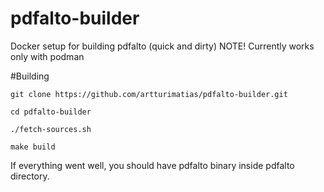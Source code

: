 # pdfalto-builder
Docker setup for building pdfalto (quick and dirty)
NOTE! Currently works only with podman

#Building

	git clone https://github.com/artturimatias/pdfalto-builder.git

	cd pdfalto-builder

	./fetch-sources.sh

	make build

If everything went well, you should have pdfalto binary inside pdfalto directory.


